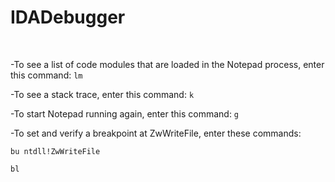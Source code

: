 # IDADebugger
</br>

-To see a list of code modules that are loaded in the Notepad process, enter this command: ```lm```

-To see a stack trace, enter this command: ```k```

-To start Notepad running again, enter this command: ```g```

-To set and verify a breakpoint at ZwWriteFile, enter these commands:

```bu ntdll!ZwWriteFile```

```bl```


